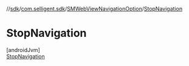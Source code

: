 //[sdk](../../../../index.md)/[com.selligent.sdk](../../index.md)/[SMWebViewNavigationOption](../index.md)/[StopNavigation](index.md)

# StopNavigation

[androidJvm]\
[StopNavigation](index.md)
